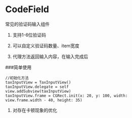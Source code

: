 # CodeField
常见的验证码输入组件

1. 支持1-6位验证码

2. 可以自定义验证码数量、item宽度

3. 代理方法返回输入内容，在输入完成后



###简单使用
```
//初始化方法
taxInputView = TaxInputView()
taxInputView.delegate = self
view.addSubview(taxInputView) 
taxInputView.frame = CGRect.init(x: 20, y: 100, width: view.frame.width - 40, height: 35)

```

1. 对存在卡顿现象的优化
